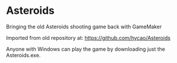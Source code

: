 # Asteroids
Bringing the old Asteroids shooting game back with GameMaker

Imported from old repository at: https://github.com/hycao/Asteroids

Anyone with Windows can play the game by downloading just the Asteroids.exe.
